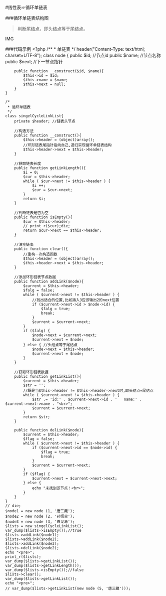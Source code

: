#线性表☞循环单链表


###循环单链表结构图
>判断尾结点，即头结点等于尾结点。

IMG




###代码示例
	<?php
	/**
	  * 单链表
	  */ 
	header("Content-Type: text/html; charset=UTF-8");
	class node { 
	    public $id; //节点id 
	    public $name; //节点名称 
	    public $next; //下一节点指针 
	   
	    public function __construct($id, $name){ 
	        $this->id = $id; 
	        $this->name = $name; 
	        $this->next = null; 
	    } 
	}
	
	/*
	 * 循环单链表
	 */
	class singelCycleLinkList{ 
	    private $header; //链表头节点 
	    
	    //构造方法 
	    public function __construct(){ 
	        $this->header = (object)array(); 
	        //环形链表尾指针指向自己,递归实现循环单链表结构
	        $this->header->next = $this->header; 
	    } 
	
	    //获取链表长度   
	    public function getLinkLength(){   
	        $i = 0;   
	        $cur = $this->header;   
	        while ( $cur->next != $this->header ) {   
	            $i ++;   
	            $cur = $cur->next;   
	        }   
	        return $i;   
	    }   
	  
	    //判断链表是否为空  
	    public function isEmpty(){  
	        $cur = $this->header;
	        // print_r($cur);die;
	        return $cur->next == $this->header;  
	    }  
	  
	    //清空链表  
	    public function clear(){  
	        //重构一次构造函数
	        $this->header = (object)array();
	        $this->header->next = $this->header; 
	    } 
	    
	    //添加环形链表节点数据 
	    public function addLink($node){ 
	        $current = $this->header; 
	        $falg = false; 
	        while ( $current->next != $this->header ) { 
	            //找出适合的位置,比如插入3应该输出2的next位置
	            if ($current->next->id > $node->id) { 
	                $falg = true; 
	                break; 
	            } 
	            $current = $current->next; 
	        } 
	        if ($falg) { 
	            $node->next = $current->next; 
	            $current->next = $node; 
	        } else { //头结点等于尾结点
	            $node->next = $this->header; 
	            $current->next = $node; 
	        } 
	    } 
	    
	    //获取环形链表数据 
	    public function getLinkList(){ 
	        $current = $this->header; 
	        $str = ''; 
	        //既是当$this->header != $this->header->next时,即头结点=尾结点
	        while ( $current->next != $this->header ) { 
	            $str .= 'id:' . $current->next->id . '   name:' . $current->next->name . "<br>"; 
	            $current = $current->next; 
	        } 
	        return $str; 
	    } 
	
	    public function delLink($node){ 
	        $current = $this->header; 
	        $flag = false; 
	        while ( $current->next != $this->header ) { 
	            if ($current->next->id == $node->id) { 
	                $flag = true; 
	                break; 
	            } 
	            $current = $current->next; 
	        } 
	        if ($flag) { 
	            $current->next = $current->next->next; 
	        } else { 
	            echo "未找到该节点！<br>"; 
	        } 
	    } 
	}
	// die;
	$node1 = new node (1, '唐三藏');
	$node2 = new node (2, '孙悟空');
	$node3 = new node (3, '白龙马');
	$lists = new singelCycleLinkList(); 
	var_dump($lists->isEmpty());//true
	$lists->addLink($node1);
	$lists->addLink($node2);
	$lists->addLink($node3);
	$lists->delLink($node2);
	echo "<pre>";
	print_r($lists);
	var_dump($lists->getLinkList());
	var_dump($lists->getLinkLength());
	var_dump($lists->isEmpty());//false
	$lists->clear();
	var_dump($lists->getLinkList());
	echo "<pre>";
	// var_dump($lists->getLinkList(new node (5, '唐三藏')));
